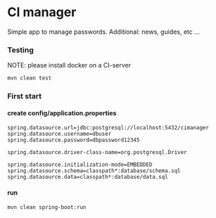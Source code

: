 # CI manager
Simple app to manage passwords.
Additional: news, guides, etc ...
### Testing
NOTE: please install docker on a CI-server
```bash
mvn clean test
```
### First start
#### create config/application.properties
```properties
spring.datasource.url=jdbc:postgresql://localhost:5432/cimanager
spring.datasource.username=dbuser
spring.datasource.password=dbpassword12345

spring.datasource.driver-class-name=org.postgresql.Driver

spring.datasource.initialization-mode=EMBEDDED
spring.datasource.schema=classpath*:database/schema.sql
spring.datasource.data=classpath*:database/data.sql
``` 
#### run
```bash
mvn clean spring-boot:run
```


